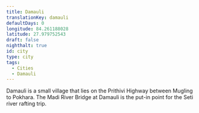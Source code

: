 ```yaml
---
title: Damauli
translationKey: damauli
defaultDays: 0
longitude: 84.261188028
latitude: 27.979752543
draft: false
nighthalt: true
id: city
type: city
tags:
  - Cities
  - Damauli
---
```

Damauli is a small village that lies on the Prithivi Highway between Mugling to Pokhara. The Madi River Bridge at Damauli  is the put-in point for the Seti river rafting trip.